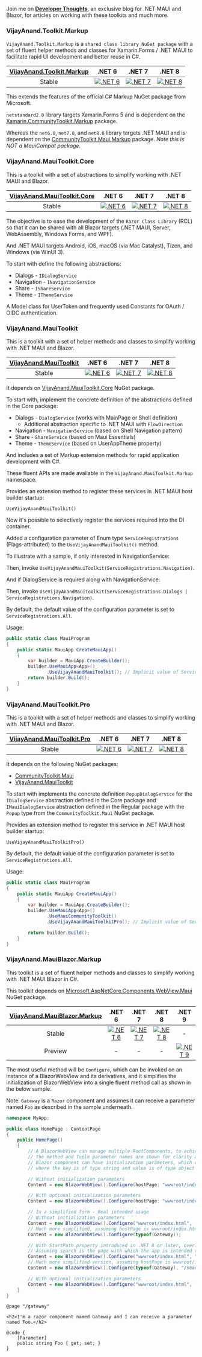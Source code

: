 Join me on [**Developer Thoughts**](https://egvijayanand.in/), an exclusive blog for .NET MAUI and Blazor, for articles on working with these toolkits and much more.

### VijayAnand.Toolkit.Markup

`VijayAnand.Toolkit.Markup` is a `shared class library NuGet package` with a set of fluent helper methods and classes for Xamarin.Forms / .NET MAUI to facilitate rapid UI development and better reuse in C#.

<!-- [![VijayAnand.Toolkit.Markup - NuGet Package](https://badgen.net/nuget/v/VijayAnand.Toolkit.Markup/)](https://www.nuget.org/packages/VijayAnand.Toolkit.Markup/) -->

|[VijayAnand.Toolkit.Markup](https://www.nuget.org/packages/VijayAnand.Toolkit.Markup/)|.NET 6|.NET 7|.NET 8|
|:---:|:---:|:---:|:---:|
|Stable|[![.NET 6](https://badgen.net/badge/nuget/v1.2.0/blue?icon=nuget)](https://www.nuget.org/packages/VijayAnand.Toolkit.Markup/1.2.0)|[![.NET 7](https://badgen.net/badge/nuget/v2.2.0/blue?icon=nuget)](https://www.nuget.org/packages/VijayAnand.Toolkit.Markup/2.2.0)|[![.NET 8](https://badgen.net/nuget/v/VijayAnand.Toolkit.Markup/?icon=nuget&foo=bar)](https://www.nuget.org/packages/VijayAnand.Toolkit.Markup/)|
<!--
|Preview|[![.NET 6](https://badgen.net/badge/nuget/v1.1.0-preview.4/blue?icon=nuget)](https://www.nuget.org/packages/VijayAnand.Toolkit.Markup/1.1.0-preview.4)|[![.NET 7](https://badgen.net/badge/nuget/v2.1.0-preview.4/blue?icon=nuget)](https://www.nuget.org/packages/VijayAnand.Toolkit.Markup/2.1.0-preview.4)|[![.NET 8](https://badgen.net/nuget/v/VijayAnand.Toolkit.Markup/pre?icon=nuget)](https://www.nuget.org/packages/VijayAnand.Toolkit.Markup/absoluteLatest)|
-->

This extends the features of the official C# Markup NuGet package from Microsoft.

`netstandard2.0` library targets Xamarin.Forms 5 and is dependent on the [Xamarin.CommunityToolkit.Markup](https://www.nuget.org/packages/Xamarin.CommunityToolkit.Markup/) package.

Whereas the `net6.0`, `net7.0`, and `net8.0` library targets .NET MAUI and is dependent on the [CommunityToolkit.Maui.Markup](https://www.nuget.org/packages/CommunityToolkit.Maui.Markup/) package. *Note this is NOT a MauiCompat package.*

### VijayAnand.MauiToolkit.Core

This is a toolkit with a set of abstractions to simplify working with .NET MAUI and Blazor.

|[VijayAnand.MauiToolkit.Core](https://www.nuget.org/packages/VijayAnand.MauiToolkit.Core/)|.NET 6|.NET 7|.NET 8|
|:---:|:---:|:---:|:---:|
|Stable|[![.NET 6](https://badgen.net/badge/nuget/v1.1.0/blue?icon=nuget)](https://www.nuget.org/packages/VijayAnand.MauiToolkit.Core/1.1.0)|[![.NET 7](https://badgen.net/badge/nuget/v2.1.3/blue?icon=nuget)](https://www.nuget.org/packages/VijayAnand.MauiToolkit.Core/2.1.3)|[![.NET 8](https://badgen.net/nuget/v/VijayAnand.MauiToolkit.Core/?icon=nuget&foo=bar)](https://www.nuget.org/packages/VijayAnand.MauiToolkit.Core/)|
<!--
|Preview|-|-|[![.NET 8](https://badgen.net/nuget/v/VijayAnand.MauiToolkit.Core/latest?icon=nuget)](https://www.nuget.org/packages/VijayAnand.MauiToolkit.Core/absoluteLatest)|
-->

The objective is to ease the development of the `Razor Class Library` (RCL) so that it can be shared with all Blazor targets (.NET MAUI, Server, WebAssembly, Windows Forms, and WPF).

And .NET MAUI targets Android, iOS, macOS (via Mac Catalyst), Tizen, and Windows (via WinUI 3).

To start with define the following abstractions:

* Dialogs - `IDialogService`
* Navigation - `INavigationService`
* Share - `IShareService`
* Theme - `IThemeService`

A Model class for UserToken and frequently used Constants for OAuth / OIDC authentication.

### VijayAnand.MauiToolkit

This is a toolkit with a set of helper methods and classes to simplify working with .NET MAUI and Blazor.

|[VijayAnand.MauiToolkit](https://www.nuget.org/packages/VijayAnand.MauiToolkit/)|.NET 6|.NET 7|.NET 8|
|:---:|:---:|:---:|:---:|
|Stable|[![.NET 6](https://badgen.net/badge/nuget/v1.1.0/blue?icon=nuget)](https://www.nuget.org/packages/VijayAnand.MauiToolkit/1.1.0)|[![.NET 7](https://badgen.net/badge/nuget/v2.1.3/blue?icon=nuget)](https://www.nuget.org/packages/VijayAnand.MauiToolkit/2.1.3)|[![.NET 8](https://badgen.net/nuget/v/VijayAnand.MauiToolkit/?icon=nuget&foo=bar)](https://www.nuget.org/packages/VijayAnand.MauiToolkit/)|
<!--
|Preview|-|-|[![.NET 8](https://badgen.net/nuget/v/VijayAnand.MauiToolkit/latest?icon=nuget)](https://www.nuget.org/packages/VijayAnand.MauiToolkit/absoluteLatest)|
-->

It depends on [VijayAnand.MauiToolkit.Core](https://www.nuget.org/packages/VijayAnand.MauiToolkit.Core/) NuGet package.

To start with, implement the concrete definition of the abstractions defined in the Core package:

* Dialogs - `DialogService` (works with MainPage or Shell definition)
  - Additional abstraction specific to .NET MAUI with `FlowDirection`
* Navigation - `NavigationService` (based on Shell Navigation pattern)
* Share - `ShareService` (based on Maui Essentials)
* Theme - `ThemeService` (based on UserAppTheme property)

And includes a set of Markup extension methods for rapid application development with C#.

These fluent APIs are made available in the `VijayAnand.MauiToolkit.Markup` namespace.

Provides an extension method to register these services in .NET MAUI host builder startup:

`UseVijayAnandMauiToolkit()`

Now it's possible to selectively register the services required into the DI container.

Added a configuration parameter of Enum type `ServiceRegistrations` (Flags-attributed) to the `UseVijayAnandMauiToolkit()` method.

To illustrate with a sample, if only interested in NavigationService:

Then, invoke `UseVijayAnandMauiToolkit(ServiceRegistrations.Navigation)`.

And if DialogService is required along with NavigationService:

Then, invoke `UseVijayAnandMauiToolkit(ServiceRegistrations.Dialogs | ServiceRegistrations.Navigation)`.

By default, the default value of the configuration parameter is set to `ServiceRegistrations.All`.

Usage:

```cs
public static class MauiProgram
{
    public static MauiApp CreateMauiApp()
    {
        var builder = MauiApp.CreateBuilder();
        builder.UseMauiApp<App>()
               .UseVijayAnandMauiToolkit(); // Implicit value of ServiceRegistrations.All passed as a configuration parameter
        return builder.Build();
    }
}
```
### VijayAnand.MauiToolkit.Pro

This is a toolkit with a set of helper methods and classes to simplify working with .NET MAUI and Blazor.

|[VijayAnand.MauiToolkit.Pro](https://www.nuget.org/packages/VijayAnand.MauiToolkit.Pro/)|.NET 6|.NET 7|.NET 8|
|:---:|:---:|:---:|:---:|
|Stable|[![.NET 6](https://badgen.net/badge/nuget/v1.1.0/blue?icon=nuget)](https://www.nuget.org/packages/VijayAnand.MauiToolkit.Pro/1.1.0)|[![.NET 7](https://badgen.net/badge/nuget/v2.1.3/blue?icon=nuget)](https://www.nuget.org/packages/VijayAnand.MauiToolkit.Pro/2.1.3)|[![.NET 8](https://badgen.net/nuget/v/VijayAnand.MauiToolkit.Pro/?icon=nuget&foo=bar)](https://www.nuget.org/packages/VijayAnand.MauiToolkit.Pro/)|
<!--
|Preview|-|-|[![.NET 8](https://badgen.net/nuget/v/VijayAnand.MauiToolkit.Pro/latest?icon=nuget)](https://www.nuget.org/packages/VijayAnand.MauiToolkit.Pro/absoluteLatest)|
-->

It depends on the following NuGet packages:

* [CommunityToolkit.Maui](https://www.nuget.org/packages/CommunityToolkit.Maui/)
* [VijayAnand.MauiToolkit](https://www.nuget.org/packages/VijayAnand.MauiToolkit/)

To start with implements the concrete definition `PopupDialogService` for the `IDialogService` abstraction defined in the Core package and `IMauiDialogService` abstraction defined in the Regular package with the `Popup` type from the `CommunityToolkit.Maui` NuGet package.

Provides an extension method to register this service in .NET MAUI host builder startup:

`UseVijayAnandMauiToolkitPro()`

By default, the default value of the configuration parameter is set to `ServiceRegistrations.All`.

Usage:

```cs
public static class MauiProgram
{
    public static MauiApp CreateMauiApp()
    {
        var builder = MauiApp.CreateBuilder();
        builder.UseMauiApp<App>()
               .UseMauiCommunityToolkit()
               .UseVijayAnandMauiToolkitPro(); // Implicit value of ServiceRegistrations.All passed as configuration parameter

        return builder.Build();
    }
}
```

### VijayAnand.MauiBlazor.Markup

This toolkit is a set of fluent helper methods and classes to simplify working with .NET MAUI Blazor in C#.

This toolkit depends on [Microsoft.AspNetCore.Components.WebView.Maui](https://www.nuget.org/packages/Microsoft.AspNetCore.Components.WebView.Maui) NuGet package.

|[VijayAnand.MauiBlazor.Markup](https://www.nuget.org/packages/VijayAnand.MauiBlazor.Markup/)|.NET 6|.NET 7|.NET 8|.NET 9|
|:---:|:---:|:---:|:---:|:---:|
|Stable|[![.NET 6](https://badgen.net/badge/nuget/v1.0.12/blue?icon=nuget)](https://www.nuget.org/packages/VijayAnand.MauiBlazor.Markup/1.0.12)|[![.NET 7](https://badgen.net/badge/nuget/v2.0.10/blue?icon=nuget)](https://www.nuget.org/packages/VijayAnand.MauiBlazor.Markup/2.0.10)|[![.NET 8](https://badgen.net/nuget/v/VijayAnand.MauiBlazor.Markup?icon=nuget&foo=bar)](https://www.nuget.org/packages/VijayAnand.MauiBlazor.Markup)|-|
|Preview|-|-|-|[![.NET 9](https://badgen.net/nuget/v/VijayAnand.MauiBlazor.Markup/latest?icon=nuget&foo=bar)](https://www.nuget.org/packages/VijayAnand.MauiBlazor.Markup/absoluteLatest)|

The most useful method will be `Configure`, which can be invoked on an instance of a BlazorWebView and its derivatives, and it simplifies the initialization of BlazorWebView into a single fluent method call as shown in the below sample.

Note: `Gateway` is a `Razor` component and assumes it can receive a parameter named `Foo` as described in the sample underneath.

```cs
namespace MyApp;

public class HomePage : ContentPage
{
    public HomePage()
    {
        // A BlazorWebView can manage multiple RootComponents, to achieve this, define another Tuple with values of that component
        // The method and Tuple parameter names are shown for clarity and it's optional
        // Blazor component can have initialization parameters, which can be supplied through parameters, a dictionary of keyValues
        // where the key is of type string and value is of type object

        // Without initialization parameters
        Content = new BlazorWebView().Configure(hostPage: "wwwroot/index.html", (selector: "#app", componentType: typeof(Gateway), parameters: null));

        // With optional initialization parameters
        Content = new BlazorWebView().Configure(hostPage: "wwwroot/index.html", (selector: "#app", componentType: typeof(Gateway), parameters: new Dictionary<string, object?> { [nameof(Gateway.Foo)] = "Bar" }));

        // In a simplified form - Real intended usage
        // Without initialization parameters
        Content = new BlazorWebView().Configure("wwwroot/index.html", ("#app", typeof(Gateway), null));
        // Much more simplified, assuming hostPage is wwwroot/index.html and selector as #app
        Content = new BlazorWebView().Configure(typeof(Gateway));

        // With StartPath property introduced in .NET 8 or later, overloaded Configure method
        // Assuming search is the page with which the app is intended to start
        Content = new BlazorWebView().Configure("wwwroot/index.html", "/search", ("#app", typeof(Gateway), null));
        // Much more simplified version, assuming hostPage is wwwroot/index.html and selector as #app
        Content = new BlazorWebView().Configure(typeof(Gateway), "/search");

        // With optional initialization parameters
        Content = new BlazorWebView().Configure("wwwroot/index.html", ("#app", typeof(Gateway), new Dictionary<string, object?> { [nameof(Gateway.Foo)] = "Bar" }));
    }
}
```
```razor
@page "/gateway"

<h2>I'm a razor component named Gateway and I can receive a parameter named Foo.</h2>

@code {
    [Parameter]
    public string Foo { get; set; }
}
```
<!--
```CS
// For brevity, only the necessary code is made available. This can be nested anywhere a View can be defined
// The method and Tuple parameter names are shown for clarity and it's optional
// A BlazorWebView can manage multiple RootComponents, to achieve this, define another Tuple with values of that component
// Blazor component can have initialization parameters, which can be supplied thro parameters, a dictionary of keyValues
// where the key is of type string and the value is of type object
new BlazorWebView().Configure(hostPage: "wwwroot/index.html", (selector: "#app", componentType: typeof(Gateway), parameters: null))
// Another example with component initialization parameters
new BlazorWebView().Configure(hostPage: "wwwroot/index.html", (selector: "#app", componentType: typeof(Gateway), parameters: new Dictionary<string, object?> { ["Foo"] = "Bar" }))
```
-->
